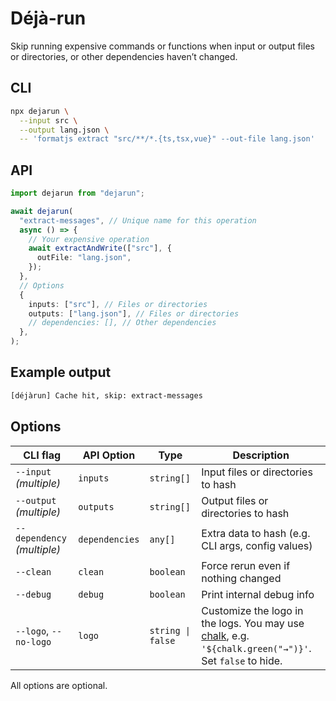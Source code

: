 # Déjà-run

Skip running expensive commands or functions when input or output files or directories, or other dependencies haven’t changed.

## CLI

```sh
npx dejarun \
  --input src \
  --output lang.json \
  -- 'formatjs extract "src/**/*.{ts,tsx,vue}" --out-file lang.json'
```

## API

```ts
import dejarun from "dejarun";

await dejarun(
  "extract-messages", // Unique name for this operation
  async () => {
    // Your expensive operation
    await extractAndWrite(["src"], {
      outFile: "lang.json",
    });
  },
  // Options
  {
    inputs: ["src"], // Files or directories
    outputs: ["lang.json"], // Files or directories
    // dependencies: [], // Other dependencies
  },
);
```

## Example output

```sh
[déjàrun] Cache hit, skip: extract-messages
```

## Options

| CLI flag                    | API Option     | Type              | Description                                                                                                                                  |
| --------------------------- | -------------- | ----------------- | -------------------------------------------------------------------------------------------------------------------------------------------- |
| `--input` _(multiple)_      | `inputs`       | `string[]`        | Input files or directories to hash                                                                                                           |
| `--output` _(multiple)_     | `outputs`      | `string[]`        | Output files or directories to hash                                                                                                          |
| `--dependency` _(multiple)_ | `dependencies` | `any[]`           | Extra data to hash (e.g. CLI args, config values)                                                                                            |
| `--clean`                   | `clean`        | `boolean`         | Force rerun even if nothing changed                                                                                                          |
| `--debug`                   | `debug`        | `boolean`         | Print internal debug info                                                                                                                    |
| `--logo`, `--no-logo`       | `logo`         | `string \| false` | Customize the logo in the logs. You may use [chalk](https://www.npmjs.com/package/chalk), e.g. `'${chalk.green("→")}'`. Set `false` to hide. |

All options are optional.
